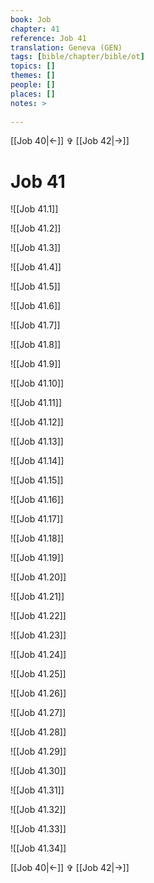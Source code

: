 ```yaml
---
book: Job
chapter: 41
reference: Job 41
translation: Geneva (GEN)
tags: [bible/chapter/bible/ot]
topics: []
themes: []
people: []
places: []
notes: >
  
---
```


[[Job 40|<-]] ✞ [[Job 42|->]]

# Job 41

![[Job 41.1]]

![[Job 41.2]]

![[Job 41.3]]

![[Job 41.4]]

![[Job 41.5]]

![[Job 41.6]]

![[Job 41.7]]

![[Job 41.8]]

![[Job 41.9]]

![[Job 41.10]]

![[Job 41.11]]

![[Job 41.12]]

![[Job 41.13]]

![[Job 41.14]]

![[Job 41.15]]

![[Job 41.16]]

![[Job 41.17]]

![[Job 41.18]]

![[Job 41.19]]

![[Job 41.20]]

![[Job 41.21]]

![[Job 41.22]]

![[Job 41.23]]

![[Job 41.24]]

![[Job 41.25]]

![[Job 41.26]]

![[Job 41.27]]

![[Job 41.28]]

![[Job 41.29]]

![[Job 41.30]]

![[Job 41.31]]

![[Job 41.32]]

![[Job 41.33]]

![[Job 41.34]]

[[Job 40|<-]] ✞ [[Job 42|->]]
